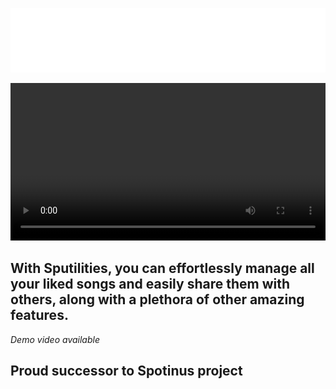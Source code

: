 ![Logo-white](Assets/logo-white.png)
<center>
    <video width="100%" controls>
        <source src="./Assets/Sputilties-demo.mp4" type="video/mp4">
        Your browser does not support the video tag.
    </video>
</center>

## With Sputilities, you can effortlessly manage all your liked songs and easily share them with others, along with a plethora of other amazing features.

*Demo video available*

## Proud successor to Spotinus project


